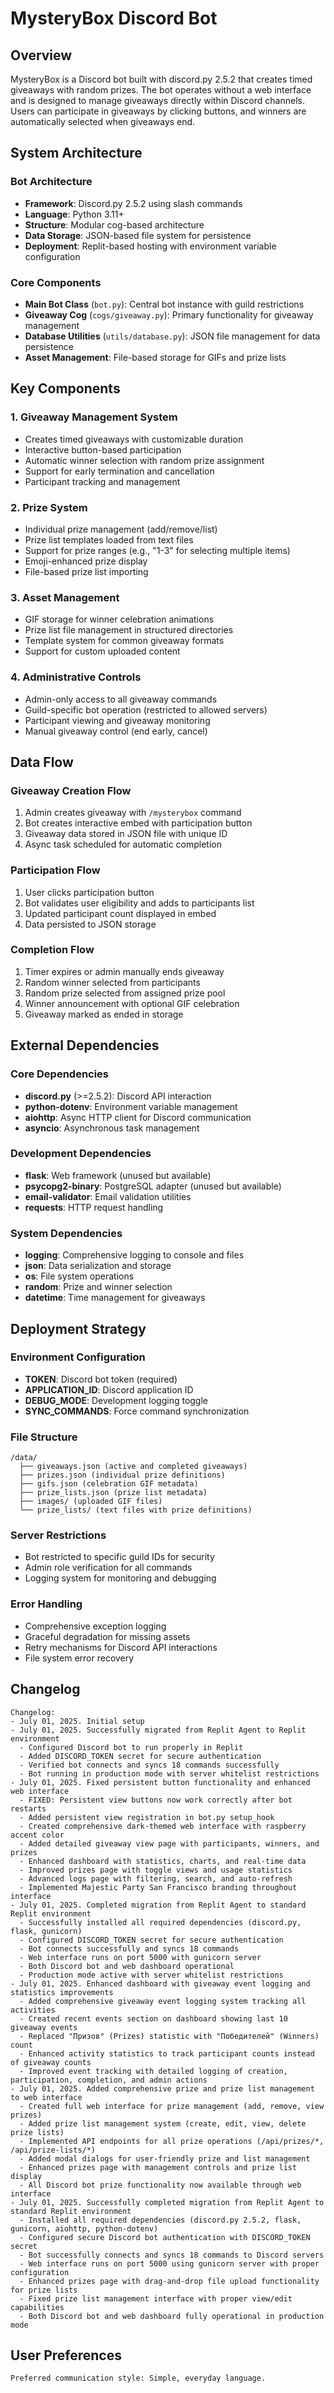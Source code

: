 # MysteryBox Discord Bot

## Overview

MysteryBox is a Discord bot built with discord.py 2.5.2 that creates timed giveaways with random prizes. The bot operates without a web interface and is designed to manage giveaways directly within Discord channels. Users can participate in giveaways by clicking buttons, and winners are automatically selected when giveaways end.

## System Architecture

### Bot Architecture
- **Framework**: Discord.py 2.5.2 using slash commands
- **Language**: Python 3.11+
- **Structure**: Modular cog-based architecture
- **Data Storage**: JSON-based file system for persistence
- **Deployment**: Replit-based hosting with environment variable configuration

### Core Components
- **Main Bot Class** (`bot.py`): Central bot instance with guild restrictions
- **Giveaway Cog** (`cogs/giveaway.py`): Primary functionality for giveaway management
- **Database Utilities** (`utils/database.py`): JSON file management for data persistence
- **Asset Management**: File-based storage for GIFs and prize lists

## Key Components

### 1. Giveaway Management System
- Creates timed giveaways with customizable duration
- Interactive button-based participation
- Automatic winner selection with random prize assignment
- Support for early termination and cancellation
- Participant tracking and management

### 2. Prize System
- Individual prize management (add/remove/list)
- Prize list templates loaded from text files
- Support for prize ranges (e.g., "1-3" for selecting multiple items)
- Emoji-enhanced prize display
- File-based prize list importing

### 3. Asset Management
- GIF storage for winner celebration animations
- Prize list file management in structured directories
- Template system for common giveaway formats
- Support for custom uploaded content

### 4. Administrative Controls
- Admin-only access to all giveaway commands
- Guild-specific bot operation (restricted to allowed servers)
- Participant viewing and giveaway monitoring
- Manual giveaway control (end early, cancel)

## Data Flow

### Giveaway Creation Flow
1. Admin creates giveaway with `/mysterybox` command
2. Bot creates interactive embed with participation button
3. Giveaway data stored in JSON file with unique ID
4. Async task scheduled for automatic completion

### Participation Flow
1. User clicks participation button
2. Bot validates user eligibility and adds to participants list
3. Updated participant count displayed in embed
4. Data persisted to JSON storage

### Completion Flow
1. Timer expires or admin manually ends giveaway
2. Random winner selected from participants
3. Random prize selected from assigned prize pool
4. Winner announcement with optional GIF celebration
5. Giveaway marked as ended in storage

## External Dependencies

### Core Dependencies
- **discord.py** (>=2.5.2): Discord API interaction
- **python-dotenv**: Environment variable management
- **aiohttp**: Async HTTP client for Discord communication
- **asyncio**: Asynchronous task management

### Development Dependencies
- **flask**: Web framework (unused but available)
- **psycopg2-binary**: PostgreSQL adapter (unused but available)
- **email-validator**: Email validation utilities
- **requests**: HTTP request handling

### System Dependencies
- **logging**: Comprehensive logging to console and files
- **json**: Data serialization and storage
- **os**: File system operations
- **random**: Prize and winner selection
- **datetime**: Time management for giveaways

## Deployment Strategy

### Environment Configuration
- **TOKEN**: Discord bot token (required)
- **APPLICATION_ID**: Discord application ID
- **DEBUG_MODE**: Development logging toggle
- **SYNC_COMMANDS**: Force command synchronization

### File Structure
```
/data/
  ├── giveaways.json (active and completed giveaways)
  ├── prizes.json (individual prize definitions)
  ├── gifs.json (celebration GIF metadata)
  ├── prize_lists.json (prize list metadata)
  ├── images/ (uploaded GIF files)
  └── prize_lists/ (text files with prize definitions)
```

### Server Restrictions
- Bot restricted to specific guild IDs for security
- Admin role verification for all commands
- Logging system for monitoring and debugging

### Error Handling
- Comprehensive exception logging
- Graceful degradation for missing assets
- Retry mechanisms for Discord API interactions
- File system error recovery

## Changelog
```
Changelog:
- July 01, 2025. Initial setup
- July 01, 2025. Successfully migrated from Replit Agent to Replit environment
  - Configured Discord bot to run properly in Replit
  - Added DISCORD_TOKEN secret for secure authentication
  - Verified bot connects and syncs 18 commands successfully
  - Bot running in production mode with server whitelist restrictions
- July 01, 2025. Fixed persistent button functionality and enhanced web interface
  - FIXED: Persistent view buttons now work correctly after bot restarts
  - Added persistent view registration in bot.py setup_hook
  - Created comprehensive dark-themed web interface with raspberry accent color
  - Added detailed giveaway view page with participants, winners, and prizes
  - Enhanced dashboard with statistics, charts, and real-time data
  - Improved prizes page with toggle views and usage statistics
  - Advanced logs page with filtering, search, and auto-refresh
  - Implemented Majestic Party San Francisco branding throughout interface
- July 01, 2025. Completed migration from Replit Agent to standard Replit environment
  - Successfully installed all required dependencies (discord.py, flask, gunicorn)
  - Configured DISCORD_TOKEN secret for secure authentication
  - Bot connects successfully and syncs 18 commands
  - Web interface runs on port 5000 with gunicorn server
  - Both Discord bot and web dashboard operational
  - Production mode active with server whitelist restrictions
- July 01, 2025. Enhanced dashboard with giveaway event logging and statistics improvements
  - Added comprehensive giveaway event logging system tracking all activities
  - Created recent events section on dashboard showing last 10 giveaway events
  - Replaced "Призов" (Prizes) statistic with "Победителей" (Winners) count
  - Enhanced activity statistics to track participant counts instead of giveaway counts
  - Improved event tracking with detailed logging of creation, participation, completion, and admin actions
- July 01, 2025. Added comprehensive prize and prize list management to web interface
  - Created full web interface for prize management (add, remove, view prizes)
  - Added prize list management system (create, edit, view, delete prize lists)
  - Implemented API endpoints for all prize operations (/api/prizes/*, /api/prize-lists/*)
  - Added modal dialogs for user-friendly prize and list management
  - Enhanced prizes page with management controls and prize list display
  - All Discord bot prize functionality now available through web interface
- July 01, 2025. Successfully completed migration from Replit Agent to standard Replit environment
  - Installed all required dependencies (discord.py 2.5.2, flask, gunicorn, aiohttp, python-dotenv)
  - Configured secure Discord bot authentication with DISCORD_TOKEN secret
  - Bot successfully connects and syncs 18 commands to Discord servers
  - Web interface runs on port 5000 using gunicorn server with proper configuration
  - Enhanced prizes page with drag-and-drop file upload functionality for prize lists
  - Fixed prize list management interface with proper view/edit capabilities
  - Both Discord bot and web dashboard fully operational in production mode
```

## User Preferences
```
Preferred communication style: Simple, everyday language.
```